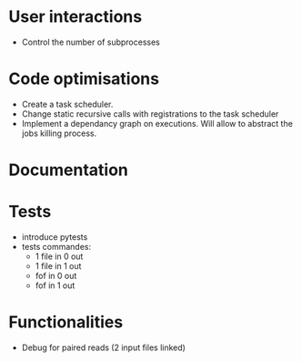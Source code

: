 # User interactions

* Control the number of subprocesses


# Code optimisations

* Create a task scheduler.
* Change static recursive calls with registrations to the task scheduler
* Implement a dependancy graph on executions. Will allow to abstract the jobs killing process.


# Documentation


# Tests

* introduce pytests
* tests commandes:
	* 1 file in 0 out
	* 1 file in 1 out
	* fof in 0 out
	* fof in 1 out


# Functionalities

* Debug for paired reads (2 input files linked)

